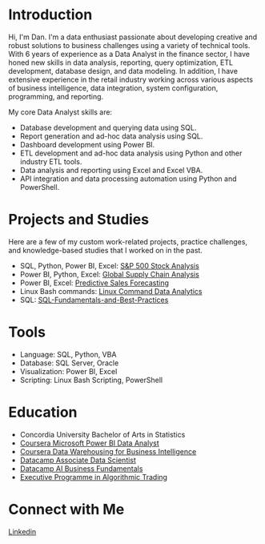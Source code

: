 # Introduction

Hi, I'm Dan. I'm a data enthusiast passionate about developing creative and robust solutions to business challenges using a variety of technical tools. With 6 years of experience as a Data Analyst in the finance sector, I have honed new skills in data analysis, reporting, query optimization, ETL development, database design, and data modeling. In addition, I have extensive experience in the retail industry working across various aspects of business intelligence, data integration, system configuration, programming, and reporting. 

My core Data Analyst skills are:

* Database development and querying data using SQL.
* Report generation and ad-hoc data analysis using SQL.
* Dashboard development using Power BI.
* ETL development and ad-hoc data analysis using Python and other industry ETL tools.
* Data analysis and reporting using Excel and Excel VBA.
* API integration and data processing automation using Python and PowerShell.

# Projects and Studies

Here are a few of my custom work-related projects, practice challenges, and knowledge-based studies that I worked on in the past.

* SQL, Python, Power BI, Excel: [S&P 500 Stock Analysis](https://github.com/danvuk567/SP500-Stock-Analysis)
* Power BI, Python, Excel: [Global Supply Chain Analysis](https://github.com/danvuk567/Global-Supply-Chain-Analysis)
* Power BI, Excel: [Predictive Sales Forecasting](https://github.com/danvuk567/Predictive-Sales-Forecasting)
* Linux Bash commands: [Linux Command Data Analytics](https://github.com/danvuk567/Linux-Command-Data-Analytics)
* SQL: [SQL-Fundamentals-and-Best-Practices](https://github.com/danvuk567/SQL-Fundamentals-and-Best-Practices)


#  Tools

* Language: SQL, Python, VBA
* Database: SQL Server, Oracle
* Visualization: Power BI, Excel
* Scripting: Linux Bash Scripting, PowerShell

# Education

* Concordia University Bachelor of Arts in Statistics
* [Coursera Microsoft Power BI Data Analyst](https://www.coursera.org/account/accomplishments/specialization/certificate/N9DA5MVENNXH)
* [Coursera Data Warehousing for Business Intelligence](https://www.coursera.org/account/accomplishments/specialization/FJ7WBPQJJZL8)
* [Datacamp Associate Data Scientist](https://www.datacamp.com/completed/statement-of-accomplishment/track/5b8c8647048f9150e6ce597a98544a9ecb6009e3)
* [Datacamp AI Business Fundamentals](https://www.datacamp.com/completed/statement-of-accomplishment/track/dbc64a8fcb55c097ea31f7e396dd1f19864c4e2c)
* [Executive Programme in Algorithmic Trading](https://www.credential.net/daf2b3eb-8485-415d-94c7-19264059a51a#gs.gsa1g1)

# Connect with Me

[Linkedin](https://www.linkedin.com/in/danvukota/)

  

